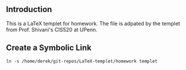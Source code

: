 ## Introduction

This is a LaTeX templet for homework. The file is adpated by the templet from Prof. Shivani's CIS520 at UPenn.

## Create a Symbolic Link

```
ln -s /home/derek/git-repos/LaTeX-templet/homework templet
```

